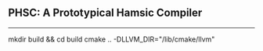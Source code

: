 ## PHSC: A Prototypical Hamsic Compiler

---
mkdir build && cd build
cmake .. -DLLVM_DIR="<LLVM-installation>/lib/cmake/llvm"
